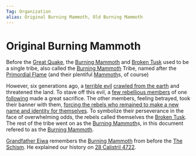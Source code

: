 ```yaml
---
Tag: Organization
alias: Original Burning Mammoth, Old Burning Mammoth
---
```

# Original Burning Mammoth
Before the [Great Quake](questforthefrozenflame/docs/Backstory/History/Great-Quake.md), the [Burning Mammoth](questforthefrozenflame/docs/Backstory/Organizations/Burning-Mammoth.md) and [Broken Tusk](questforthefrozenflame/docs/Backstory/Organizations/Broken-Tusk.md) used to be a single tribe, also called the [Burning Mammoth](questforthefrozenflame/docs/Backstory/Organizations/Burning-Mammoth.md) Tribe, named after the [Primordial Flame](questforthefrozenflame/docs/Backstory/Notions/Artifacts/Primordial-Flame.md) (and their plentiful [Mammoth](questforthefrozenflame/docs/Backstory/NPCs/Fauna/Mammoth.md)s, of course)

However, six generations ago, a [terrible evil](questforthefrozenflame/docs/Backstory/Notions/Demon.md) [crawled from the earth](questforthefrozenflame/docs/Backstory/History/Great-Quake.md) and threatened the land. To stave off this evil, a [few rebellious members](questforthefrozenflame/docs/Backstory/Organizations/Broken-Tusk.md) of one [following](questforthefrozenflame/docs/Backstory/Notions/Following.md) made a great sacrifice. The other members, feeling betrayed, took their banner with them, [forcing the rebels who remained to make a new name and identity for themselves](questforthefrozenflame/docs/Backstory/History/The-Schism.md). To symbolize their perseverance in the face of overwhelming odds, the rebels called themselves the [Broken Tusk](questforthefrozenflame/docs/Backstory/Organizations/Broken-Tusk.md). The rest of the tribe went on as the [Burning Mammoth](questforthefrozenflame/docs/Backstory/Organizations/Burning-Mammoth.md)s, in this document refered to as the [Burning Mammoth](questforthefrozenflame/docs/Backstory/Organizations/Burning-Mammoth.md). 

[Grandfather Eiwa](questforthefrozenflame/docs/Backstory/NPCs/Broken-Tusk/Grandfather-Eiwa.md) remembers the [Burning Mammoth](questforthefrozenflame/docs/Backstory/Organizations/Original-Burning-Mammoth.md) from before the [The Schism](questforthefrozenflame/docs/Backstory/History/The-Schism.md). He explained our history on [28 Calistril 4722](questforthefrozenflame/docs/Playing-Notes/Session-2.md#Evening%20of%2028%20Calistril%204722). 
